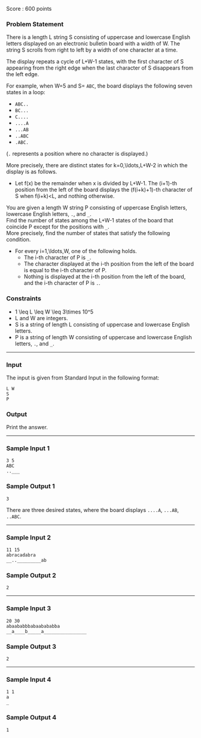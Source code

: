 Score : 600 points

### Problem Statement

There is a length L string S consisting of uppercase and lowercase English letters displayed on an electronic bulletin board with a width of W. The string S scrolls from right to left by a width of one character at a time.

The display repeats a cycle of L+W-1 states, with the first character of S appearing from the right edge when the last character of S disappears from the left edge.

For example, when W=5 and S= `ABC`, the board displays the following seven states in a loop:

* `ABC..`
* `BC...`
* `C....`
* `....A`
* `...AB`
* `..ABC`
* `.ABC.`

(`.` represents a position where no character is displayed.)

More precisely, there are distinct states for k=0,\ldots,L+W-2 in which the display is as follows.

* Let f(x) be the remainder when x is divided by L+W-1. The (i+1)-th position from the left of the board displays the (f(i+k)+1)-th character of S when f(i+k)<L, and nothing otherwise.

You are given a length W string P consisting of uppercase English letters, lowercase English letters, `.`, and `_`.  
Find the number of states among the L+W-1 states of the board that coincide P except for the positions with `_`.  
More precisely, find the number of states that satisfy the following condition.

* For every i=1,\ldots,W, one of the following holds.
  + The i-th character of P is `_`.
  + The character displayed at the i-th position from the left of the board is equal to the i-th character of P.
  + Nothing is displayed at the i-th position from the left of the board, and the i-th character of P is `.`.

### Constraints

* 1 \leq L \leq W \leq 3\times 10^5
* L and W are integers.
* S is a string of length L consisting of uppercase and lowercase English letters.
* P is a string of length W consisting of uppercase and lowercase English letters, `.`, and `_`.

---

### Input

The input is given from Standard Input in the following format:

```
L W
S
P
```

### Output

Print the answer.

---

### Sample Input 1

```
3 5
ABC
..___
```

### Sample Output 1

```
3
```

There are three desired states, where the board displays `....A`, `...AB`, `..ABC`.

---

### Sample Input 2

```
11 15
abracadabra
__.._________ab
```

### Sample Output 2

```
2
```

---

### Sample Input 3

```
20 30
abaababbbabaabababba
__a____b_____a________________
```

### Sample Output 3

```
2
```

---

### Sample Input 4

```
1 1
a
_
```

### Sample Output 4

```
1
```